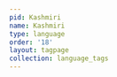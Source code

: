 ```yaml
---
pid: Kashmiri
name: Kashmiri
type: language
order: '18'
layout: tagpage
collection: language_tags
---
```

